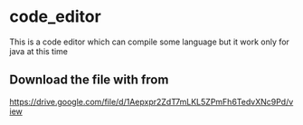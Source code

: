 # code_editor
This is a code editor which can compile some language but it work only for java at this time

## Download the file with from
https://drive.google.com/file/d/1Aepxpr2ZdT7mLKL5ZPmFh6TedvXNc9Pd/view
